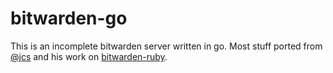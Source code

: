 # bitwarden-go

This is an incomplete bitwarden server written in go. Most stuff
ported from [@jcs](https://github.com/jcs/) and his work on
[bitwarden-ruby](https://github.com/jcs/bitwarden-ruby).
